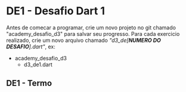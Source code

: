 # DE1 - Desafio Dart 1

Antes de comecar a programar, crie um novo projeto no git chamado "academy_desafio_d3" para salvar seu progresso. Para
cada exercicio realizado, crie um novo arquivo chamado _"d3_de[**NUMERO DO DESAFIO**].dart"_, ex:

- academy_desafio_d3
    - d3_de1.dart

## DE1 - Termo

